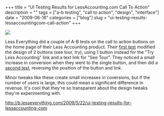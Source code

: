 +++
title = "UI Testing Results for LessAccounting.com Call To Action"
description = ""
tags = ["a-b testing", "call to action", "design", "interface"]
date = "2009-06-16"
categories = ["blog"]
slug = "ui-testing-results-lessaccountingcom-call-action"
+++



  <div class="notebook-screenshot"><a href="http://b.lesseverything.com/2009/5/22/ui-testing-results-for-lessaccounting-com"><img src="//konigi.com/media/bluga/wt4a37a0e2d4360.jpg"/></a></div><p>Less Everything did a couple of A-B tests on the call to action buttons on the home page of their Less Accounting product. Their <a href="http://b.lesseverything.com/2009/5/22/ui-testing-results-for-lessaccounting-com">first test</a> modified the design of 2 buttons (see tour, try), using 1 button instead for the "Try Less Accounting" link and a text link for "See Tour". They noticed a small increase in conversion when they went to the single button, and then did a <a href="http://b.lesseverything.com/">second test</a>, reversing the position of the button and link. </p>
<p>Minor tweaks like these create small increases in coversions, but if the number of users is large, this could mean a significant difference in revenue. It's cool that they're so transparent about the design tweaks they're experimenting with.</p>
    
  <a href="http://b.lesseverything.com/2009/5/22/ui-testing-results-for-lessaccounting-com">http://b.lesseverything.com/2009/5/22/ui-testing-results-for-lessaccounting-com</a>
